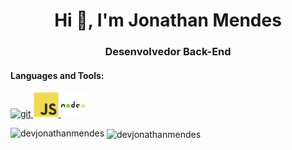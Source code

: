 <h1 align="center">Hi 👋, I'm Jonathan Mendes</h1>
<h3 align="center">Desenvolvedor Back-End</h3>

<h4 align="left">Languages and Tools:</h4>
<p align="left"> <a href="https://git-scm.com/" target="_blank" rel="noreferrer"> <img src="https://www.vectorlogo.zone/logos/git-scm/git-scm-icon.svg" alt="git" width="40" height="40"/> </a> <a href="https://developer.mozilla.org/en-US/docs/Web/JavaScript" target="_blank" rel="noreferrer"> <img src="https://raw.githubusercontent.com/devicons/devicon/master/icons/javascript/javascript-original.svg" alt="javascript" width="40" height="40"/> </a> <a href="https://nodejs.org" target="_blank" rel="noreferrer"> <img src="https://raw.githubusercontent.com/devicons/devicon/master/icons/nodejs/nodejs-original-wordmark.svg" alt="nodejs" width="40" height="40"/> </a> </p>

<p><img align="left" src="https://github-readme-stats.vercel.app/api/top-langs?username=devjonathanmendes&show_icons=true&theme=dark&text_color=ffffff&locale=en&layout=compact" alt="devjonathanmendes" /></p>

<p>&nbsp;<img align="center" src="https://github-readme-stats.vercel.app/api?username=devjonathanmendes&show_icons=true&theme=dark&locale=en" alt="devjonathanmendes" /></p>
